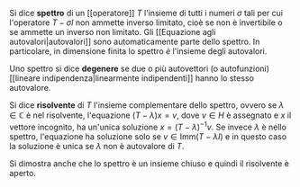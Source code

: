 Si dice **spettro** di un [[operatore]] $T$ l'insieme di tutti i numeri $\sigma$ tali per cui l'operatore $T-\sigma I$ non ammette inverso limitato, cioè se non è invertibile o se ammette un inverso non limitato. Gli [[Equazione agli autovalori|autovalori]] sono automaticamente parte dello spettro. In particolare, in dimensione finita lo spettro *è* l'insieme degli autovalori.

Uno spettro si dice **degenere** se due o più autovettori (o autofunzioni) [[lineare indipendenza|linearmente indipendenti]] hanno lo stesso autovalore.

Si dice **risolvente** di $T$ l'insieme complementare dello spettro, ovvero se $\lambda\in\mathbb{C}$ è nel risolvente, l'equazione $(T-\lambda)x=v$, dove $v\in H$ è assegnato e $x$ il vettore incognito, ha un'unica soluzione $x=(T-\lambda)^{-1}v$. Se invece $\lambda$ è nello spettro, l'equazione ha soluzione solo se $v\in\text{Imm}(T-\lambda I)$ e in questo caso la soluzione è unica se $\lambda$ non è autovalore di $T$.

Si dimostra anche che lo spettro è un insieme chiuso e quindi il risolvente è aperto.